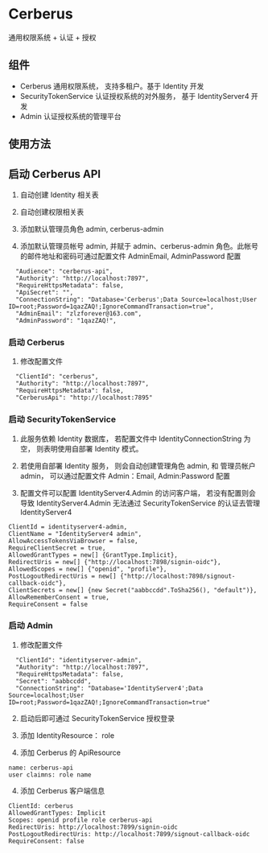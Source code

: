 # Cerberus

通用权限系统 + 认证 + 授权

## 组件

+ Cerberus 通用权限系统， 支持多租户。基于 Identity 开发
+ SecurityTokenService 认证授权系统的对外服务， 基于 IdentityServer4 开发
+ Admin 认证授权系统的管理平台

##  使用方法

## 启动 Cerberus API

1. 自动创建 Identity 相关表

2. 自动创建权限相关表

3. 添加默认管理员角色 admin, cerberus-admin

4. 添加默认管理员帐号 admin, 并赋于 admin、cerberus-admin 角色。此帐号的邮件地址和密码可通过配置文件 AdminEmail, AdminPassword 配置

```
  "Audience": "cerberus-api",
  "Authority": "http://localhost:7897",
  "RequireHttpsMetadata": false,
  "ApiSecret": "",
  "ConnectionString": "Database='Cerberus';Data Source=localhost;User ID=root;Password=1qazZAQ!;IgnoreCommandTransaction=true",
  "AdminEmail": "zlzforever@163.com",
  "AdminPassword": "1qazZAQ!",
```

### 启动 Cerberus

1. 修改配置文件

```
  "ClientId": "cerberus",
  "Authority": "http://localhost:7897",
  "RequireHttpsMetadata": false,
  "CerberusApi": "http://localhost:7895"
```

### 启动 SecurityTokenService

1. 此服务依赖 Identity 数据库， 若配置文件中 IdentityConnectionString 为空， 则表明使用自部署 Identity 模式。

2. 若使用自部署 Identity 服务， 则会自动创建管理角色 admin, 和 管理员帐户 admin， 可以通过配置文件 Admin：Email, Admin:Password 配置

3. 配置文件可以配置 IdentityServer4.Admin 的访问客户端， 若没有配置则会导致 IdentityServer4.Admin 无法通过 SecurityTokenService 的认证去管理 IdentityServer4

```
ClientId = identityserver4-admin,
ClientName = "IdentityServer4 admin",
AllowAccessTokensViaBrowser = false,
RequireClientSecret = true,
AllowedGrantTypes = new[] {GrantType.Implicit},
RedirectUris = new[] {"http://localhost:7898/signin-oidc"},
AllowedScopes = new[] {"openid", "profile"},
PostLogoutRedirectUris = new[] {"http://localhost:7898/signout-callback-oidc"},
ClientSecrets = new[] {new Secret("aabbccdd".ToSha256(), "default")},
AllowRememberConsent = true,
RequireConsent = false
```

### 启动 Admin

1. 修改配置文件

```
  "ClientId": "identityserver-admin",
  "Authority": "http://localhost:7897",
  "RequireHttpsMetadata": false,
  "Secret": "aabbccdd",
  "ConnectionString": "Database='IdentityServer4';Data Source=localhost;User ID=root;Password=1qazZAQ!;IgnoreCommandTransaction=true"
```

2. 启动后即可通过 SecurityTokenService 授权登录

3. 添加 IdentityResource： role

4. 添加 Cerberus 的 ApiResource

```
name: cerberus-api
user claimns: role name
```
4. 添加 Cerberus 客户端信息

```
ClientId: cerberus
AllowedGrantTypes: Implicit
Scopes: openid profile role cerberus-api
RedirectUris: http://localhost:7899/signin-oidc
PostLogoutRedirectUris: http://localhost:7899/signout-callback-oidc
RequireConsent: false
```

